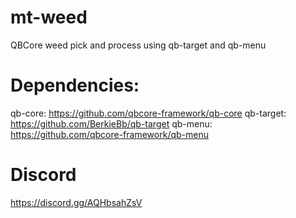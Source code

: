 # mt-weed
QBCore weed pick and process using qb-target and qb-menu

# Dependencies:
qb-core: https://github.com/qbcore-framework/qb-core
qb-target: https://github.com/BerkieBb/qb-target
qb-menu: https://github.com/qbcore-framework/qb-menu

# Discord
https://discord.gg/AQHbsahZsV 
